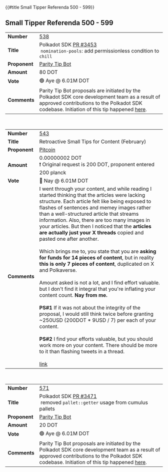 {{#title Small Tipper Referenda 500 - 599}}
## Small Tipper Referenda 500 - 599


|                            |                                                                                                                                                                                                                                                                            |
|:---------------------------|:---------------------------------------------------------------------------------------------------------------------------------------------------------------------------------------------------------------------------------------------------------------------------|
| <strong>Number</strong>    | [538](https://polkadot.subsquare.io/referenda/538)                                                                                                                                                                                                                         |
| <strong>Title</strong>     | Polkadot SDK [PR #3453](https://github.com/paritytech/polkadot-sdk/pull/3453)<br/>&nbsp;`nomination-pools`: add permissionless condition to `chill`                                                                                                                        |
| <strong>Proponent</strong> | [Parity Tip Bot](https://github.com/paritytech/substrate-tip-bot/)                                                                                                                                                                                                         |
| <strong>Amount</strong>    | 80 DOT                                                                                                                                                                                                                                                                     |
| <strong>Vote</strong>      | 🟢 Aye @ 6.01M DOT                                                                                                                                                                                                                                                         |
| <strong>Comments</strong>  | Parity Tip Bot proposals are initiated by the Polkadot SDK core development team as a result of approved contributions to the Polkadot SDK codebase. Initiation of this tip happened [here](https://github.com/paritytech/polkadot-sdk/pull/3453#issuecomment-1972072606). |

<br/>

|                            |                                                                                                                                                                                                                                                                                                                                                                                                                                                                                                                                                                                                                                                                                                                                                                                                                                                                                                                                                                                                                                                                                                                                                                                                                                                     |
|:---------------------------|:----------------------------------------------------------------------------------------------------------------------------------------------------------------------------------------------------------------------------------------------------------------------------------------------------------------------------------------------------------------------------------------------------------------------------------------------------------------------------------------------------------------------------------------------------------------------------------------------------------------------------------------------------------------------------------------------------------------------------------------------------------------------------------------------------------------------------------------------------------------------------------------------------------------------------------------------------------------------------------------------------------------------------------------------------------------------------------------------------------------------------------------------------------------------------------------------------------------------------------------------------|
| <strong>Number</strong>    | [543](https://polkadot.subsquare.io/referenda/543)                                                                                                                                                                                                                                                                                                                                                                                                                                                                                                                                                                                                                                                                                                                                                                                                                                                                                                                                                                                                                                                                                                                                                                                                  |
| <strong>Title</strong>     | Retroactive Small Tips for Content (February)                                                                                                                                                                                                                                                                                                                                                                                                                                                                                                                                                                                                                                                                                                                                                                                                                                                                                                                                                                                                                                                                                                                                                                                                       |
| <strong>Proponent</strong> | [Pitcoin](https://polkadot.polkassembly.io/user/Pitcoin)                                                                                                                                                                                                                                                                                                                                                                                                                                                                                                                                                                                                                                                                                                                                                                                                                                                                                                                                                                                                                                                                                                                                                                                            |
| <strong>Amount</strong>    | 0.00000002 DOT<br/>❗ Original request is 200 DOT, proponent entered 200 planck                                                                                                                                                                                                                                                                                                                                                                                                                                                                                                                                                                                                                                                                                                                                                                                                                                                                                                                                                                                                                                                                                                                                                                      |
| <strong>Vote</strong>      | 🔴 Nay @ 6.01M DOT                                                                                                                                                                                                                                                                                                                                                                                                                                                                                                                                                                                                                                                                                                                                                                                                                                                                                                                                                                                                                                                                                                                                                                                                                                  |
| <strong>Comments</strong>  | I went through your content, and while reading I started thinking that the articles were lacking structure. Each article felt like being exposed to flashes of sentences and memey images rather than a well-structured article that streams information. Also, there are too many images in your articles. But then I noticed that the <strong>articles are actually just your X threads</strong> copied and pasted one after another.<br/><br/>Which brings me to, you state that you are <strong>asking for funds for 14 pieces of content</strong>, but in reality <strong>this is only 7 pieces of content</strong>, duplicated on X and Polkaverse.<br/><br/>Amount asked is not a lot, and I find effort valuable. but I don't find it integral that you're inflating your content count. <strong>Nay from me.</strong><br/><br/><strong>PS#1</strong> If it was not about the integrity of the proposal, I would still think twice before granting ~250USD (200DOT * 9USD / 7) per each of your content.<br/><br/><strong>PS#2</strong> I find your efforts valuable, but you should work more on your content. There should be more to it than flashing tweets in a thread.<br/><br/>[link](https://polkadot.subsquare.io/referenda/543#1) |

<br/>

|                            |                                                                                                                                                                                                                                                                            |
|:---------------------------|:---------------------------------------------------------------------------------------------------------------------------------------------------------------------------------------------------------------------------------------------------------------------------|
| <strong>Number</strong>    | [571](https://polkadot.subsquare.io/referenda/571)                                                                                                                                                                                                                         |
| <strong>Title</strong>     | Polkadot SDK [PR #3471](https://github.com/paritytech/polkadot-sdk/pull/3471)<br/>&nbsp;removed `pallet::getter` usage from cumulus pallets                                                                                                                                |
| <strong>Proponent</strong> | [Parity Tip Bot](https://github.com/paritytech/substrate-tip-bot/)                                                                                                                                                                                                         |
| <strong>Amount</strong>    | 20 DOT                                                                                                                                                                                                                                                                     |
| <strong>Vote</strong>      | 🟢 Aye @ 6.01M DOT                                                                                                                                                                                                                                                         |
| <strong>Comments</strong>  | Parity Tip Bot proposals are initiated by the Polkadot SDK core development team as a result of approved contributions to the Polkadot SDK codebase. Initiation of this tip happened [here](https://github.com/paritytech/polkadot-sdk/pull/3471#issuecomment-1991466546). |
